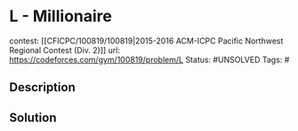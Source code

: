 # L - Millionaire

contest: [[CFICPC/100819/100819|2015-2016 ACM-ICPC Pacific Northwest Regional Contest (Div. 2)]]
url: https://codeforces.com/gym/100819/problem/L
Status: #UNSOLVED
Tags: #

## Description

## Solution

